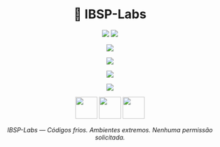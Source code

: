 <p align="center">
  <h1 align="center">🧪 IBSP-Labs</h1>

</p>

<p align="center">
  <img src="https://img.shields.io/github/followers/IBSP-Labs?label=Seguidores&style=social" />
  <img src="https://img.shields.io/github/stars/IBSP-Labs?style=social" />
</p>

<!-- Ícones tecnológicos com C# -->
<p align="center">
  <img src="https://skillicons.dev/icons?i=cpp,c,cs,linux,bash,python,lua,nim,ruby,js,html&theme=dark&perline=11" />
</p>

<!-- Gráfico de linguagens -->
<p align="center">
  <img src="https://github-readme-stats.vercel.app/api/top-langs/?username=IBSP-Labs&layout=compact&langs_count=10&theme=radical&hide_border=true&title_color=00ff00&text_color=dddddd&bg_color=000000" />
</p>

<!-- Estatísticas gerais -->
<p align="center">
  <img src="https://github-readme-stats.vercel.app/api?username=IBSP-Labs&show_icons=true&theme=radical&hide_border=true&title_color=00ff00&text_color=dddddd&bg_color=000000&icon_color=00ff00" />
</p>

<!-- Streak de Contribuições -->
<p align="center">
  <img src="https://github-readme-streak-stats.herokuapp.com?user=IBSP-Labs&theme=radical&hide_border=true&ring=00ff00&fire=00ff00&currStreakLabel=00ff00&currStreakNum=00ff00&sideNums=dddddd&sideLabels=00ff00&background=000000" />
</p>

<!-- Logos adicionais decorativos -->
<p align="center">
  <img src="https://raw.githubusercontent.com/odb/official-bash-logo/master/assets/Logos/Icons/PNG/128x128.png" height="50" />
  <img src="https://upload.wikimedia.org/wikipedia/commons/a/af/Tux.png" height="50" />
  <img src="https://cdn.jsdelivr.net/gh/devicons/devicon/icons/csharp/csharp-original.svg" height="50" />
</p>

<p align="center"><i>IBSP-Labs — Códigos frios. Ambientes extremos. Nenhuma permissão solicitada.</i></p>
